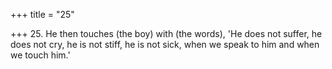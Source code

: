 +++
title = "25"

+++
25. He then touches (the boy) with (the words), 'He does not suffer, he does not cry, he is not stiff, he is not sick, when we speak to him and when we touch him.'
